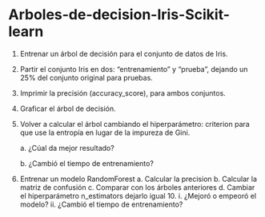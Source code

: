 # Arboles-de-decision-Iris-Scikit-learn
1. Entrenar un árbol de decisión para el conjunto de datos de Iris.
2. Partir el conjunto Iris en dos: “entrenamiento” y “prueba”, dejando un 25% del conjunto
original para pruebas.
3. Imprimir la precisión (accuracy_score), para ambos conjuntos.
4. Graficar el árbol de decisión.
5. Volver a calcular el árbol cambiando el hiperparámetro: criterion para que use la entropía
en lugar de la impureza de Gini.

      a. ¿Cúal da mejor resultado?
   
      b. ¿Cambió el tiempo de entrenamiento?
7. Entrenar un modelo RandomForest
      a. Calcular la precision
      b. Calcular la matriz de confusión
      c. Comparar con los árboles anteriores
      d. Cambiar el hiperparámetro n_estimators dejarlo igual 10.
            i. ¿Mejoró o empeoró el modelo?
            ii. ¿Cambió el tiempo de entrenamiento?

